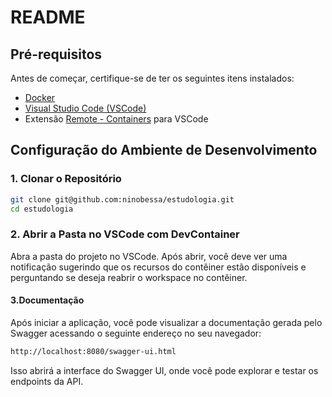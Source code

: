 # README

## Pré-requisitos

Antes de começar, certifique-se de ter os seguintes itens instalados:

- [Docker](https://www.docker.com/get-started)
- [Visual Studio Code (VSCode)](https://code.visualstudio.com/)
- Extensão [Remote - Containers](https://marketplace.visualstudio.com/items?itemName=ms-vscode-remote.remote-containers) para VSCode

## Configuração do Ambiente de Desenvolvimento

### 1. Clonar o Repositório

```bash 
git clone git@github.com:ninobessa/estudologia.git
cd estudologia
```



### 2. Abrir a Pasta no VSCode com DevContainer

Abra a pasta do projeto no VSCode. Após abrir, você deve ver uma notificação sugerindo que os recursos do contêiner estão disponíveis e perguntando se deseja reabrir o workspace no contêiner.

#### 3.Documentação

Após iniciar a aplicação, você pode visualizar a documentação gerada pelo Swagger acessando o seguinte endereço no seu navegador:

```bash 
http://localhost:8080/swagger-ui.html
```

Isso abrirá a interface do Swagger UI, onde você pode explorar e testar os endpoints da API.
